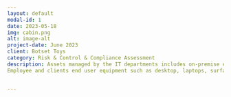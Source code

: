 ```yaml
---
layout: default
modal-id: 1
date: 2023-05-18
img: cabin.png
alt: image-alt
project-date: June 2023
client: Botset Toys
category: Risk & Control & Compliance Assessment
description: Assets managed by the IT departments includes on-premise equipment for in-office business needs.
Employee and clients end user equipment such as desktop, laptops, surface tablets and smartphones.  Peripherals like headsets, cables, keyboards, mices, docking stations, surveillance cameras and wires such as, RJ45, HDMIs, adpapters, display ports and USB-C.


---
```

